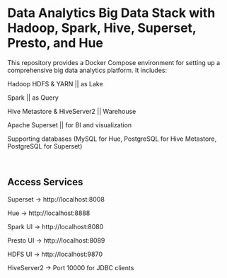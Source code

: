 # Data Analytics Big Data Stack with Hadoop, Spark, Hive, Superset, Presto, and Hue

This repository provides a Docker Compose environment for setting up a comprehensive big data analytics platform. It includes:

Hadoop HDFS & YARN || as Lake

Spark || as Query

Hive Metastore & HiveServer2 || Warehouse

Apache Superset || for BI and visualization

Supporting databases (MySQL for Hue, PostgreSQL for Hive Metastore, PostgreSQL for Superset)

<br/>

## Access Services
Superset → http://localhost:8008

Hue → http://localhost:8888

Spark UI → http://localhost:8080

Presto UI → http://localhost:8089

HDFS UI → http://localhost:9870

HiveServer2 → Port 10000 for JDBC clients
